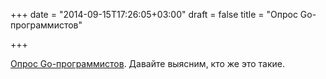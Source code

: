 +++
date = "2014-09-15T17:26:05+03:00"
draft = false
title = "Опрос Go-программистов"

+++

<p><a href="https://docs.google.com/forms/d/1FLPeANe5Dwqz473lgdxxdc6xumDKTQ7KEqmRvazm2a4/viewform">Опрос Go-программистов</a>. Давайте выясним, кто же это такие.</p>

